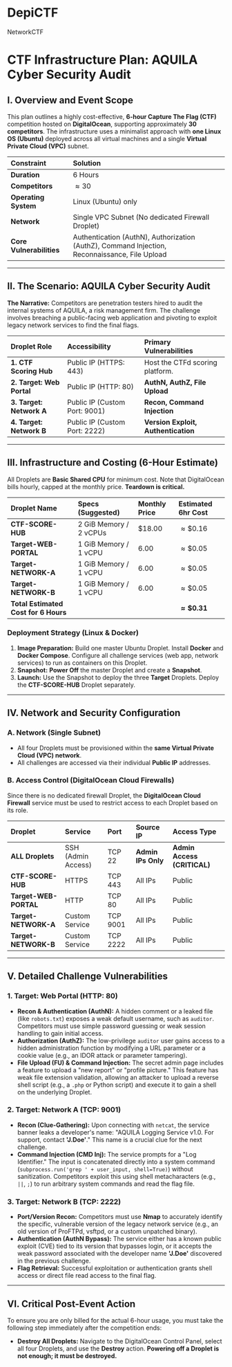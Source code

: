 # DepiCTF
NetworkCTF


# CTF Infrastructure Plan: AQUILA Cyber Security Audit

## I. Overview and Event Scope

This plan outlines a highly cost-effective, **6-hour Capture The Flag (CTF)** competition hosted on **DigitalOcean**, supporting approximately **30 competitors**. The infrastructure uses a minimalist approach with **one Linux OS (Ubuntu)** deployed across all virtual machines and a single **Virtual Private Cloud (VPC)** subnet.

| Constraint | Solution |
| :--- | :--- |
| **Duration** | 6 Hours |
| **Competitors** | $\approx 30$ |
| **Operating System** | Linux (Ubuntu) only |
| **Network** | Single VPC Subnet (No dedicated Firewall Droplet) |
| **Core Vulnerabilities** | Authentication (AuthN), Authorization (AuthZ), Command Injection, Reconnaissance, File Upload |

---

## II. The Scenario: AQUILA Cyber Security Audit

**The Narrative:** Competitors are penetration testers hired to audit the internal systems of AQUILA, a risk management firm. The challenge involves breaching a public-facing web application and pivoting to exploit legacy network services to find the final flags.

| Droplet Role | Accessibility | Primary Vulnerabilities |
| :--- | :--- | :--- |
| **1. CTF Scoring Hub** | Public IP (HTTPS: 443) | Host the CTFd scoring platform. |
| **2. Target: Web Portal** | Public IP (HTTP: 80) | **AuthN, AuthZ, File Upload** |
| **3. Target: Network A** | Public IP (Custom Port: 9001) | **Recon, Command Injection** |
| **4. Target: Network B** | Public IP (Custom Port: 2222) | **Version Exploit, Authentication** |

---

## III. Infrastructure and Costing (6-Hour Estimate)

All Droplets are **Basic Shared CPU** for minimum cost. Note that DigitalOcean bills hourly, capped at the monthly price. **Teardown is critical.**

| Droplet Name | Specs (Suggested) | Monthly Price | Estimated 6hr Cost |
| :--- | :--- | :--- | :--- |
| **CTF-SCORE-HUB** | 2 GiB Memory / 2 vCPUs | $18.00 | $\approx \$0.16$ |
| **Target-WEB-PORTAL** | 1 GiB Memory / 1 vCPU | $6.00$ | $\approx \$0.05$ |
| **Target-NETWORK-A** | 1 GiB Memory / 1 vCPU | $6.00$ | $\approx \$0.05$ |
| **Target-NETWORK-B** | 1 GiB Memory / 1 vCPU | $6.00$ | $\approx \$0.05$ |
| **Total Estimated Cost for 6 Hours** | | | **$\approx \$0.31$** |

### Deployment Strategy (Linux & Docker)

1.  **Image Preparation:** Build one master Ubuntu Droplet. Install **Docker** and **Docker Compose**. Configure all challenge services (web app, network services) to run as containers on this Droplet.
2.  **Snapshot:** **Power Off** the master Droplet and create a **Snapshot**.
3.  **Launch:** Use the Snapshot to deploy the three **Target** Droplets. Deploy the **CTF-SCORE-HUB** Droplet separately.

---

## IV. Network and Security Configuration

### A. Network (Single Subnet)

* All four Droplets must be provisioned within the **same Virtual Private Cloud (VPC) network**.
* All challenges are accessed via their individual **Public IP** addresses.

### B. Access Control (DigitalOcean Cloud Firewalls)

Since there is no dedicated firewall Droplet, the **DigitalOcean Cloud Firewall** service must be used to restrict access to each Droplet based on its role.

| Droplet | Service | Port | Source IP | Access Type |
| :--- | :--- | :--- | :--- | :--- |
| **ALL Droplets** | SSH (Admin Access) | TCP 22 | **Admin IPs Only** | **Admin Access (CRITICAL)** |
| **CTF-SCORE-HUB** | HTTPS | TCP 443 | All IPs | Public |
| **Target-WEB-PORTAL** | HTTP | TCP 80 | All IPs | Public |
| **Target-NETWORK-A** | Custom Service | TCP 9001 | All IPs | Public |
| **Target-NETWORK-B** | Custom Service | TCP 2222 | All IPs | Public |

---

## V. Detailed Challenge Vulnerabilities

### 1. Target: Web Portal (HTTP: 80)

* **Recon & Authentication (AuthN):** A hidden comment or a leaked file (like `robots.txt`) exposes a weak default username, such as `auditor`. Competitors must use simple password guessing or weak session handling to gain initial access.
* **Authorization (AuthZ):** The low-privilege `auditor` user gains access to a hidden administration function by modifying a URL parameter or a cookie value (e.g., an IDOR attack or parameter tampering).
* **File Upload (FU) & Command Injection:** The secret admin page includes a feature to upload a "new report" or "profile picture." This feature has weak file extension validation, allowing an attacker to upload a reverse shell script (e.g., a `.php` or Python script) and execute it to gain a shell on the underlying Droplet.

### 2. Target: Network A (TCP: 9001)

* **Recon (Clue-Gathering):** Upon connecting with `netcat`, the service banner leaks a developer's name: "AQUILA Logging Service v1.0. For support, contact **'J.Doe'**." This name is a crucial clue for the next challenge.
* **Command Injection (CMD Inj):** The service prompts for a "Log Identifier." The input is concatenated directly into a system command (`subprocess.run('grep ' + user_input, shell=True)`) without sanitization. Competitors exploit this using shell metacharacters (e.g., `||`, `;`) to run arbitrary system commands and read the flag file.

### 3. Target: Network B (TCP: 2222)

* **Port/Version Recon:** Competitors must use **Nmap** to accurately identify the specific, vulnerable version of the legacy network service (e.g., an old version of ProFTPd, vsftpd, or a custom unpatched binary).
* **Authentication (AuthN Bypass):** The service either has a known public exploit (CVE) tied to its version that bypasses login, or it accepts the weak password associated with the developer name **'J.Doe'** discovered in the previous challenge.
* **Flag Retrieval:** Successful exploitation or authentication grants shell access or direct file read access to the final flag.

---

## VI. Critical Post-Event Action

To ensure you are only billed for the actual 6-hour usage, you must take the following step immediately after the competition ends:

* **Destroy All Droplets:** Navigate to the DigitalOcean Control Panel, select all four Droplets, and use the **Destroy** action. **Powering off a Droplet is not enough; it must be destroyed.**
